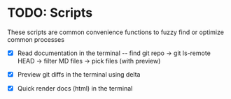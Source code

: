# TODO: Scripts

These scripts are common convenience functions to fuzzy find or optimize common processes
- [x] Read documentation in the terminal -- find git repo -> git ls-remote HEAD <repo-url> -> filter MD files -> pick files (with preview)
- [x] Preview git diffs in the terminal using delta
- [x] Quick render docs (html) in the terminal


